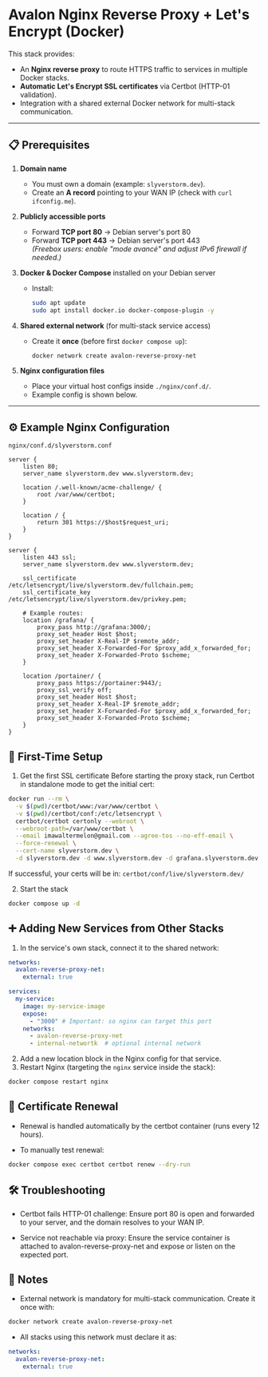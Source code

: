 # Avalon Nginx Reverse Proxy + Let's Encrypt (Docker)

This stack provides:
- An **Nginx reverse proxy** to route HTTPS traffic to services in multiple Docker stacks.
- **Automatic Let's Encrypt SSL certificates** via Certbot (HTTP-01 validation).
- Integration with a shared external Docker network for multi-stack communication.

---

## 📋 Prerequisites

1. **Domain name**  
   - You must own a domain (example: `slyverstorm.dev`).
   - Create an **A record** pointing to your WAN IP (check with `curl ifconfig.me`).

2. **Publicly accessible ports**  
   - Forward **TCP port 80** → Debian server's port 80
   - Forward **TCP port 443** → Debian server's port 443  
     *(Freebox users: enable "mode avancé" and adjust IPv6 firewall if needed.)*

3. **Docker & Docker Compose** installed on your Debian server  
   - Install:  
     ```bash
     sudo apt update
     sudo apt install docker.io docker-compose-plugin -y
     ```

4. **Shared external network** (for multi-stack service access)  
   - Create it **once** (before first `docker compose up`):  
     ```bash
     docker network create avalon-reverse-proxy-net
     ```

5. **Nginx configuration files**  
   - Place your virtual host configs inside `./nginx/conf.d/`.
   - Example config is shown below.

---

## ⚙️ Example Nginx Configuration

`nginx/conf.d/slyverstorm.conf`
```nginx
server {
    listen 80;
    server_name slyverstorm.dev www.slyverstorm.dev;

    location /.well-known/acme-challenge/ {
        root /var/www/certbot;
    }

    location / {
        return 301 https://$host$request_uri;
    }
}

server {
    listen 443 ssl;
    server_name slyverstorm.dev www.slyverstorm.dev;

    ssl_certificate /etc/letsencrypt/live/slyverstorm.dev/fullchain.pem;
    ssl_certificate_key /etc/letsencrypt/live/slyverstorm.dev/privkey.pem;

    # Example routes:
    location /grafana/ {
        proxy_pass http://grafana:3000/;
        proxy_set_header Host $host;
        proxy_set_header X-Real-IP $remote_addr;
        proxy_set_header X-Forwarded-For $proxy_add_x_forwarded_for;
        proxy_set_header X-Forwarded-Proto $scheme;
    }

    location /portainer/ {
        proxy_pass https://portainer:9443/;
        proxy_ssl_verify off;
        proxy_set_header Host $host;
        proxy_set_header X-Real-IP $remote_addr;
        proxy_set_header X-Forwarded-For $proxy_add_x_forwarded_for;
        proxy_set_header X-Forwarded-Proto $scheme;
    }
}
```

## 🚀 First-Time Setup
1. Get the first SSL certificate
Before starting the proxy stack, run Certbot in standalone mode to get the initial cert:

```bash
docker run --rm \
  -v $(pwd)/certbot/www:/var/www/certbot \
  -v $(pwd)/certbot/conf:/etc/letsencrypt \
  certbot/certbot certonly --webroot \
  --webroot-path=/var/www/certbot \
  --email imawaltermelon@gmail.com --agree-tos --no-eff-email \
  --force-renewal \
  --cert-name slyverstorm.dev \
  -d slyverstorm.dev -d www.slyverstorm.dev -d grafana.slyverstorm.dev -d portainer.slyverstorm.dev

```
If successful, your certs will be in: `certbot/conf/live/slyverstorm.dev/`

2. Start the stack
```bash
docker compose up -d
```

## ➕ Adding New Services from Other Stacks
1. In the service's own stack, connect it to the shared network:

```yaml
networks:
  avalon-reverse-proxy-net:
    external: true
```

```yaml
services:
  my-service:
    image: my-service-image
    expose:
      - "3000" # Important: so nginx can target this port
    networks:
      - avalon-reverse-proxy-net
      - internal-networtk  # optional internal network
```

2. Add a new location block in the Nginx config for that service.
3. Restart Nginx (targeting the `nginx` service inside the stack):
```bash
docker compose restart nginx
```

## 🔄 Certificate Renewal
- Renewal is handled automatically by the certbot container (runs every 12 hours).

- To manually test renewal:
```bash
docker compose exec certbot certbot renew --dry-run
```

## 🛠 Troubleshooting
- Certbot fails HTTP-01 challenge:
Ensure port 80 is open and forwarded to your server, and the domain resolves to your WAN IP.

- Service not reachable via proxy:
Ensure the service container is attached to avalon-reverse-proxy-net and expose or listen on the expected port.


## 📌 Notes
- External network is mandatory for multi-stack communication. Create it once with:

```bash
docker network create avalon-reverse-proxy-net
```

- All stacks using this network must declare it as:

```yaml
networks:
  avalon-reverse-proxy-net:
    external: true
```
